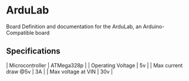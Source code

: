 # ArduLab
Board Definition and documentation for the ArduLab, an Arduino-Compatible board

## Specifications
| Microcontroller | ATMega328p |
| Operating Voltage | 5v |
| Max current draw @5v | 3A |
| Max voltage at VIN | 30v |